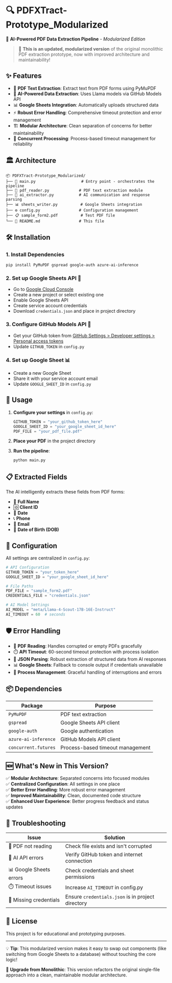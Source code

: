# 🔍 PDFXTract-Prototype_Modularized

📄 **AI-Powered PDF Data Extraction Pipeline** - *Modularized Edition*

> 🚀 **This is an updated, modularized version** of the original monolithic PDF extraction prototype, now with improved architecture and maintainability!

## ✨ Features

- 📖 **PDF Text Extraction**: Extract text from PDF forms using PyMuPDF
- 🤖 **AI-Powered Data Extraction**: Uses Llama models via GitHub Models API
- 📊 **Google Sheets Integration**: Automatically uploads structured data
- ⚡ **Robust Error Handling**: Comprehensive timeout protection and error management
- 🏗️ **Modular Architecture**: Clean separation of concerns for better maintainability
- 🔄 **Concurrent Processing**: Process-based timeout management for reliability

## 🏛️ Architecture

```
📦 PDFXTract-Prototype_Modularized/
├── 🚀 main.py                    # Entry point - orchestrates the pipeline
├── 📄 pdf_reader.py             # PDF text extraction module
├── 🧠 ai_extractor.py           # AI communication and response parsing
├── 📊 sheets_writer.py          # Google Sheets integration
├── ⚙️ config.py                 # Configuration management
├── 📋 sample_form2.pdf          # Test PDF file
└── 📖 README.md                 # This file
```

## 🛠️ Installation

### 1. Install Dependencies
```bash
pip install PyMuPDF gspread google-auth azure-ai-inference
```

### 2. Set up Google Sheets API 🔑
- Go to [Google Cloud Console](https://console.cloud.google.com/)
- Create a new project or select existing one
- Enable Google Sheets API
- Create service account credentials
- Download `credentials.json` and place in project directory

### 3. Configure GitHub Models API 🔐
- Get your GitHub token from [GitHub Settings > Developer settings > Personal access tokens](https://github.com/settings/tokens)
- Update `GITHUB_TOKEN` in `config.py`

### 4. Set up Google Sheet 📊
- Create a new Google Sheet
- Share it with your service account email
- Update `GOOGLE_SHEET_ID` in `config.py`

## 🚀 Usage

1. **Configure your settings** in `config.py`:
   ```python
   GITHUB_TOKEN = "your_github_token_here"
   GOOGLE_SHEET_ID = "your_google_sheet_id_here"
   PDF_FILE = "your_pdf_file.pdf"
   ```

2. **Place your PDF** in the project directory

3. **Run the pipeline**:
   ```bash
   python main.py
   ```

## 📋 Extracted Fields

The AI intelligently extracts these fields from PDF forms:
- 👤 **Full Name**
- 🆔 **Client ID** 
- 📅 **Date**
- 📞 **Phone**
- 📧 **Email**
- 🎂 **Date of Birth (DOB)**

## 🔧 Configuration

All settings are centralized in `config.py`:

```python
# API Configuration
GITHUB_TOKEN = "your_token_here"
GOOGLE_SHEET_ID = "your_google_sheet_id_here"

# File Paths
PDF_FILE = "sample_form2.pdf"
CREDENTIALS_FILE = "credentials.json"

# AI Model Settings
AI_MODEL = "meta/Llama-4-Scout-17B-16E-Instruct"
AI_TIMEOUT = 60  # seconds
```

## 🛡️ Error Handling

- 📄 **PDF Reading**: Handles corrupted or empty PDFs gracefully
- ⏱️ **API Timeout**: 60-second timeout protection with process isolation
- 🧩 **JSON Parsing**: Robust extraction of structured data from AI responses
- 📊 **Google Sheets**: Fallback to console output if credentials unavailable
- 🔄 **Process Management**: Graceful handling of interruptions and errors

## 📦 Dependencies

| Package | Purpose |
|---------|----------|
| `PyMuPDF` | PDF text extraction |
| `gspread` | Google Sheets API client |
| `google-auth` | Google authentication |
| `azure-ai-inference` | GitHub Models API client |
| `concurrent.futures` | Process-based timeout management |

## 🆕 What's New in This Version?

✅ **Modular Architecture**: Separated concerns into focused modules  
✅ **Centralized Configuration**: All settings in one place  
✅ **Better Error Handling**: More robust error management  
✅ **Improved Maintainability**: Clean, documented code structure  
✅ **Enhanced User Experience**: Better progress feedback and status updates  

## 🔧 Troubleshooting

| Issue | Solution |
|-------|----------|
| 📄 PDF not reading | Check file exists and isn't corrupted |
| 🤖 AI API errors | Verify GitHub token and internet connection |
| 📊 Google Sheets errors | Check credentials and sheet permissions |
| ⏱️ Timeout issues | Increase `AI_TIMEOUT` in config.py |
| 🔑 Missing credentials | Ensure `credentials.json` is in project directory |

## 📝 License

This project is for educational and prototyping purposes.

---

💡 **Tip**: This modularized version makes it easy to swap out components (like switching from Google Sheets to a database) without touching the core logic!

🔗 **Upgrade from Monolithic**: This version refactors the original single-file approach into a clean, maintainable modular architecture.
